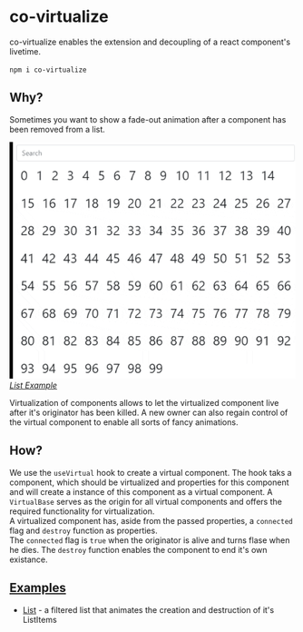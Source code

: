 # co-virtualize

co-virtualize enables the extension and decoupling of a react component's livetime.

`npm i co-virtualize`

## **Why?**
Sometimes you want to show a fade-out animation after a component has been removed from a list.

![](./images/list.gif)
*[List Example](https://cocoss-org.github.io/co-virtualize/list)*

Virtualization of components allows to let the virtualized component live after it's originator has been killed. A new owner can also regain control of the virtual component to enable all sorts of fancy animations.

## **How?**
We use the `useVirtual` hook to create a virtual component. The hook taks a component, which should be virtualized and properties for this component and will create a instance of this component as a virtual component. A `VirtualBase` serves as the origin for all virtual components and offers the required functionality for virtualization.  
A virtualized component has, aside from the passed properties, a `connected` flag and `destroy` function as properties.  
The `connected` flag is `true` when the originator is alive and turns flase when he dies. The `destroy` function enables the component to end it's own existance.

## [Examples](https://cocoss-org.github.io/co-virtualize/)

* [List](https://cocoss-org.github.io/co-virtualize/list) - a filtered list that animates the creation and destruction of it's ListItems